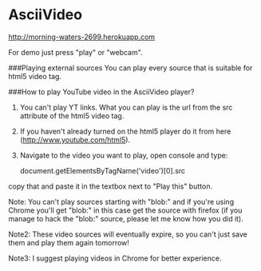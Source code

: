 AsciiVideo
======================

http://morning-waters-2699.herokuapp.com

For demo just press "play" or "webcam".

###Playing external sources
You can play every source that is suitable for html5 video tag.

###How to play YouTube video in the AsciiVideo player?

1. You can't play YT links. What you can play is the url from the src attribute of the html5 video tag.
2. If you haven't already turned on the html5 player do it from here (http://www.youtube.com/html5).
3. Navigate to the video you want to play, open console and type:

    document.getElementsByTagName('video')[0].src
    
copy that and paste it in the textbox next to "Play this" button.

Note: You can't play sources starting with "blob:" and if you're using Chrome you'll get "blob:" in this case get the source with firefox (if you manage to hack the "blob:" source, please let me know how you did it).

Note2: These video sources will eventually expire, so you can't just save them and play them again tomorrow!

Note3: I suggest playing videos in Chrome for better experience.
